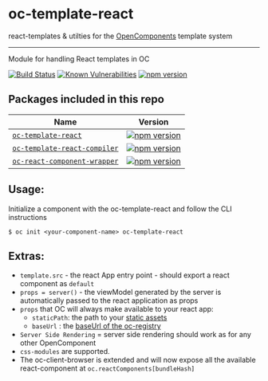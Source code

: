 oc-template-react
=================

react-templates & utilties for the [OpenComponents](https://github.com/opentable/oc) template system

***

Module for handling React templates in OC

[![Build Status](https://secure.travis-ci.org/opencomponents/oc-template-react.png?branch=master)](http://travis-ci.org/opencomponents/oc-template-react)
[![Known Vulnerabilities](https://snyk.io/test/github/opencomponents/oc-template-react/badge.svg)](https://snyk.io/test/github/opencomponents/oc-template-react)
[![npm version](https://badge.fury.io/js/oc-template-react.svg)](http://badge.fury.io/js/oc-template-react)

## Packages included in this repo

| Name | Version |
|--------|-------|
| [`oc-template-react`](/packages/oc-template-react) | [![npm version](https://badge.fury.io/js/oc-template-react.svg)](http://badge.fury.io/js/oc-template-react) |
| [`oc-template-react-compiler`](/packages/oc-template-react-compiler) | [![npm version](https://badge.fury.io/js/oc-template-react-compiler.svg)](http://badge.fury.io/js/oc-template-react-compiler) |
| [`oc-react-component-wrapper`](/packages/oc-react-component-wrapper) | [![npm version](https://badge.fury.io/js/oc-react-component-wrapper.svg)](http://badge.fury.io/js/oc-react-component-wrapper) |


## Usage:

Initialize a component with the oc-template-react and follow the CLI instructions

```
$ oc init <your-component-name> oc-template-react
```

## Extras:
- `template.src` - the react App entry point -  should export a react component as `default`
- `props = server()` - the viewModel generated by the server is automatically passed to the react application as props
- `props` that OC will always make available to your react app:
  - `staticPath`: the path to your [static assets](https://github.com/opentable/oc/wiki/The-server.js#add-static-resource-to-the-component)
  - `baseUrl` : the [baseUrl of the oc-registry](https://github.com/opentable/oc/wiki/The-server.js#context-properties)
- `Server Side Rendering` = server side rendering should work as for any other OpenComponent
- `css-modules` are supported.
- The oc-client-browser is extended and will now expose all the available react-component at `oc.reactComponents[bundleHash]`